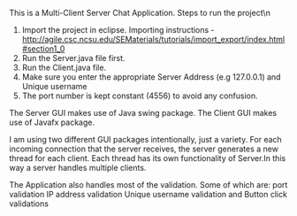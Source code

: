 This is a Multi-Client Server Chat Application.
Steps to run the project\n
1. Import the project in eclipse. Importing instructions - http://agile.csc.ncsu.edu/SEMaterials/tutorials/import_export/index.html#section1_0
2. Run the Server.java file first.
3. Run the Client.java file.
4. Make sure you enter the appropriate Server Address (e.g 127.0.0.1) and Unique username
5. The port number is kept constant (4556) to avoid any confusion.

The Server GUI makes use of Java swing package. 
The Client GUI makes use of Javafx package.

I am using two different GUI packages intentionally, just a variety.
For each incoming connection that the server receives, the server generates a new thread for each client. Each thread has its own functionality of Server.In this way a server handles multiple clients.

The Application also handles most of the validation.
Some of which are:
port validation
IP address validation
Unique username validation
and Button click validations

